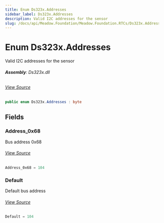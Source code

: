 ```yaml
---
title: Enum Ds323x.Addresses
sidebar_label: Ds323x.Addresses
description: Valid I2C addresses for the sensor
slug: /docs/api/Meadow.Foundation/Meadow.Foundation.RTCs/Ds323x.Addresses
---
```

# Enum Ds323x.Addresses
Valid I2C addresses for the sensor

###### **Assembly**: Ds323x.dll
###### [View Source](https://github.com/WildernessLabs/Meadow.Foundation.git/blob/develop/Source/Meadow.Foundation.Peripherals/RTCs.Ds323x/Driver/Ds323x.Enums.cs#L8)
```csharp title="Declaration"
public enum Ds323x.Addresses : byte
```
## Fields
### Address_0x68
Bus address 0x68
###### [View Source](https://github.com/WildernessLabs/Meadow.Foundation.git/blob/develop/Source/Meadow.Foundation.Peripherals/RTCs.Ds323x/Driver/Ds323x.Enums.cs#L13)
```csharp title="Declaration"
Address_0x68 = 104
```
### Default
Default bus address
###### [View Source](https://github.com/WildernessLabs/Meadow.Foundation.git/blob/develop/Source/Meadow.Foundation.Peripherals/RTCs.Ds323x/Driver/Ds323x.Enums.cs#L17)
```csharp title="Declaration"
Default = 104
```
